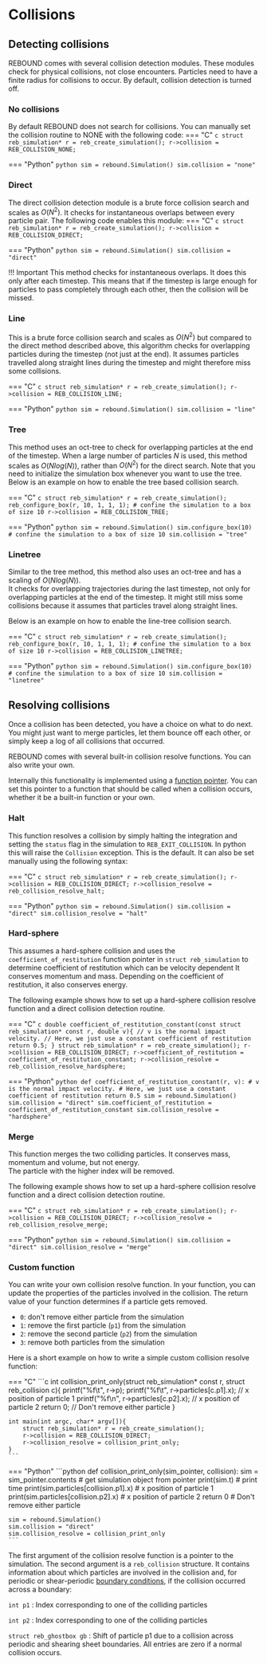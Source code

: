 # Collisions

## Detecting collisions

REBOUND comes with several collision detection modules. 
These modules check for physical collisions, not close encounters.
Particles need to have a finite radius for collisions to occur.
By default, collision detection is turned off.


### No collisions
By default REBOUND does not search for collisions. 
You can manually set the collision routine to NONE with the following code:
=== "C"
    ```c
    struct reb_simulation* r = reb_create_simulation();
    r->collision = REB_COLLISION_NONE;
    ```

=== "Python"
    ```python
    sim = rebound.Simulation()
    sim.collision = "none"
    ```

### Direct
The direct collision detection module is a brute force collision search and scales as $O(N^2)$.
It checks for instantaneous overlaps between every particle pair. 
The following code enables this module:
=== "C"
    ```c
    struct reb_simulation* r = reb_create_simulation();
    r->collision = REB_COLLISION_DIRECT;
    ```

=== "Python"
    ```python
    sim = rebound.Simulation()
    sim.collision = "direct"
    ```

!!! Important
    This method checks for instantaneous overlaps. It does this only after each timestep.
    This means that if the timestep is large enough for particles to pass completely through each other, then the collision will be missed. 
    


### Line
This is a brute force collision search and scales as $O(N^2)$ but compared to the direct method described above, this algorithm checks for overlapping particles during the timestep (not just at the end).
It assumes particles travelled along straight lines during the timestep and might therefore miss some collisions.

=== "C"
    ```c
    struct reb_simulation* r = reb_create_simulation();
    r->collision = REB_COLLISION_LINE;
    ```

=== "Python"
    ```python
    sim = rebound.Simulation()
    sim.collision = "line"
    ```

### Tree
This method uses an oct-tree to check for overlapping particles at the end of the timestep.
When a large number of particles $N$ is used, this method scales as $O(N log(N))$, rather than $O(N^2)$ for the direct search.
Note that you need to initialize the simulation box whenever you want to use the tree.
Below is an example on how to enable the tree based collision search.

=== "C"
    ```c
    struct reb_simulation* r = reb_create_simulation();
    reb_configure_box(r, 10, 1, 1, 1); # confine the simulation to a box of size 10
    r->collision = REB_COLLISION_TREE;
    ```

=== "Python"
    ```python
    sim = rebound.Simulation()
    sim.configure_box(10)   # confine the simulation to a box of size 10
    sim.collision = "tree"
    ```


### Linetree
Similar to the tree method, this method also uses an oct-tree and has a scaling of $O(N log(N))$.  
It checks for overlapping trajectories during the last timestep, not only for overlapping particles at the end of the timestep.
It might still miss some collisions because it assumes that particles travel along straight lines.


Below is an example on how to enable the line-tree collision search.

=== "C"
    ```c
    struct reb_simulation* r = reb_create_simulation();
    reb_configure_box(r, 10, 1, 1, 1); # confine the simulation to a box of size 10
    r->collision = REB_COLLISION_LINETREE;
    ```

=== "Python"
    ```python
    sim = rebound.Simulation()
    sim.configure_box(10)   # confine the simulation to a box of size 10
    sim.collision = "linetree"
    ```

## Resolving collisions

Once a collision has been detected, you have a choice on what to do next.
You might just want to merge particles, let them bounce off each other, or simply keep a log of all collisions that occurred. 

REBOUND comes with several built-in collision resolve functions. 
You can also write your own.

Internally this functionality is implemented using a [function pointer](https://www.cprogramming.com/tutorial/function-pointers.html). 
You can set this pointer to a function that should be called when a collision occurs, whether it be a built-in function or your own. 

### Halt

This function resolves a collision by simply halting the integration and setting the `status` flag in the simulation to `REB_EXIT_COLLISION`. 
In python this will raise the `Collision` exception.
This is the default.
It can also be set manually using the following syntax:

=== "C"
    ```c
    struct reb_simulation* r = reb_create_simulation();
    r->collision = REB_COLLISION_DIRECT;
    r->collision_resolve = reb_collision_resolve_halt;
    ```

=== "Python"
    ```python
    sim = rebound.Simulation()
    sim.collision = "direct"
    sim.collision_resolve = "halt"
    ```

### Hard-sphere

This assumes a hard-sphere collision and uses the `coefficient_of_restitution` function pointer in `struct reb_simulation` to determine coefficient of restitution which can be velocity dependent
It conserves momentum and mass.
Depending on the coefficient of restitution, it also conserves energy.

The following example shows how to set up a hard-sphere collision resolve function and a direct collision detection routine.

=== "C"
    ```c
    double coefficient_of_restitution_constant(const struct reb_simulation* const r, double v){
        // v is the normal impact velocity.
        // Here, we just use a constant coefficient of restitution
        return 0.5;
    }
    struct reb_simulation* r = reb_create_simulation();
    r->collision = REB_COLLISION_DIRECT;
    r->coefficient_of_restitution = coefficient_of_restitution_constant;
    r->collision_resolve = reb_collision_resolve_hardsphere;
    ```

=== "Python"
    ```python
    def coefficient_of_restitution_constant(r, v):
        # v is the normal impact velocity.
        # Here, we just use a constant coefficient of restitution
        return 0.5
    sim = rebound.Simulation()
    sim.collision = "direct"
    sim.coefficient_of_restitution = coefficient_of_restitution_constant
    sim.collision_resolve = "hardsphere"
    ```


### Merge
 
This function merges the two colliding particles. 
It conserves mass, momentum and volume, but not energy.  
The particle with the higher index will be removed. 

The following example shows how to set up a hard-sphere collision resolve function and a direct collision detection routine.

=== "C"
    ```c
    struct reb_simulation* r = reb_create_simulation();
    r->collision = REB_COLLISION_DIRECT;
    r->collision_resolve = reb_collision_resolve_merge;
    ```

=== "Python"
    ```python
    sim = rebound.Simulation()
    sim.collision = "direct"
    sim.collision_resolve = "merge"
    ```

### Custom function
You can write your own collision resolve function. 
In your function, you can update the properties of the particles involved in the collision.
The return value of your function determines if a particle gets removed.

- `0`: don't remove either particle from the simulation
- `1`: remove the first particle (`p1`) from the simulation
- `2`: remove the second particle (`p2`) from the simulation
- `3`: remove both particles from the simulation

Here is a short example on how to write a simple custom collision resolve function:

=== "C"
    ```c
    int collision_print_only(struct reb_simulation* const r, struct reb_collision c){
        printf("%f\t", r->p);
        printf("%f\t", r->particles[c.p1].x);    // x position of particle 1
        printf("%f\n", r->particles[c.p2].x);    // x position of particle 2
        return 0; // Don't remove either particle
    }

    int main(int argc, char* argv[]){
        struct reb_simulation* r = reb_create_simulation();
        r->collision = REB_COLLISION_DIRECT;
        r->collision_resolve = collision_print_only;
    }
    ```

=== "Python"
    ```python
    def collision_print_only(sim_pointer, collision):
        sim = sim_pointer.contents           # get simulation object from pointer
        print(sim.t)                         # print time 
        print(sim.particles[collision.p1].x) # x position of particle 1
        print(sim.particles[collision.p2].x) # x position of particle 2
        return 0                             # Don't remove either particle
    
    sim = rebound.Simulation()
    sim.collision = "direct"
    sim.collision_resolve = collision_print_only
    ```
The first argument of the collision resolve function is a pointer to the simulation. 
The second argument is a `reb_collision` structure. 
It contains information about which particles are involved in the collision and, for periodic or shear-periodic [boundary conditions](boundaryconditions.md), if the collision occurred across a boundary:

`int p1`
:   Index corresponding to one of the colliding particles

`int p2`
:   Index corresponding to one of the colliding particles

`struct reb_ghostbox gb`
:   Shift of particle p1 due to a collision across periodic and shearing sheet boundaries. All entries are zero if a normal collision occurs.
